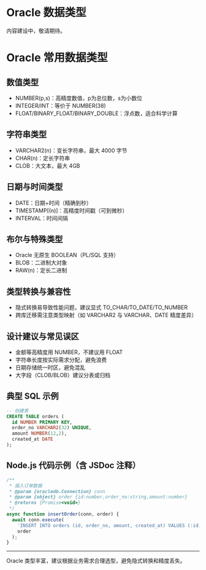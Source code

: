 # Oracle 数据类型

内容建设中，敬请期待。 

# Oracle 常用数据类型

## 数值类型
- NUMBER(p,s)：高精度数值，p为总位数，s为小数位
- INTEGER/INT：等价于 NUMBER(38)
- FLOAT/BINARY_FLOAT/BINARY_DOUBLE：浮点数，适合科学计算

## 字符串类型
- VARCHAR2(n)：变长字符串，最大 4000 字节
- CHAR(n)：定长字符串
- CLOB：大文本，最大 4GB

## 日期与时间类型
- DATE：日期+时间（精确到秒）
- TIMESTAMP[(n)]：高精度时间戳（可到微秒）
- INTERVAL：时间间隔

## 布尔与特殊类型
- Oracle 无原生 BOOLEAN（PL/SQL 支持）
- BLOB：二进制大对象
- RAW(n)：定长二进制

## 类型转换与兼容性
- 隐式转换易导致性能问题，建议显式 TO_CHAR/TO_DATE/TO_NUMBER
- 跨库迁移需注意类型映射（如 VARCHAR2 与 VARCHAR、DATE 精度差异）

## 设计建议与常见误区
- 金额等高精度用 NUMBER，不建议用 FLOAT
- 字符串长度按实际需求分配，避免浪费
- 日期存储统一时区，避免混乱
- 大字段（CLOB/BLOB）建议分表或归档

## 典型 SQL 示例
```sql
-- 创建表
CREATE TABLE orders (
  id NUMBER PRIMARY KEY,
  order_no VARCHAR2(32) UNIQUE,
  amount NUMBER(12,2),
  created_at DATE
);
```

## Node.js 代码示例（含 JSDoc 注释）
```js
/**
 * 插入订单数据
 * @param {oracledb.Connection} conn
 * @param {object} order {id:number,order_no:string,amount:number}
 * @returns {Promise<void>}
 */
async function insertOrder(conn, order) {
  await conn.execute(
    'INSERT INTO orders (id, order_no, amount, created_at) VALUES (:id, :order_no, :amount, SYSDATE)',
    order
  );
}
```

---

Oracle 类型丰富，建议根据业务需求合理选型，避免隐式转换和精度丢失。 